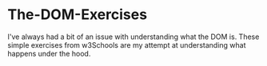# The-DOM-Exercises

I've always had a bit of an issue with understanding what the DOM is.
These simple exercises from w3Schools are my attempt at understanding what happens under the hood.

